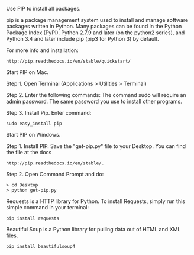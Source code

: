 Use PIP to install all packages.

pip is a package management system used to install and manage software packages written in Python. Many packages can be found in the Python Package Index (PyPI). Python 2.7.9 and later (on the python2 series), and Python 3.4 and later include pip (pip3 for Python 3) by default.

For more info and installation:
```
http://pip.readthedocs.io/en/stable/quickstart/
```


Start PIP on Mac.

Step 1. Open Terminal (Applications > Utilities > Terminal)

Step 2. Enter the following commands: The command sudo will require an admin password. The same password you use to install other programs. 

Step 3. Install Pip. Enter command:
```
sudo easy_install pip
```

Start PIP on Windows.

Step 1. Install PIP. Save the "get-pip.py" file to your Desktop. 
You can find the file at the docs 
```
http://pip.readthedocs.io/en/stable/.
```
Step 2. Open Command Prompt and do: 
```
> cd Desktop
> python get-pip.py
```


Requests is a HTTP library for Python.
To install Requests, simply run this simple command in your terminal:
```
pip install requests
```

Beautiful Soup is a Python library for pulling data out of HTML and XML files.
```
pip install beautifulsoup4
```




